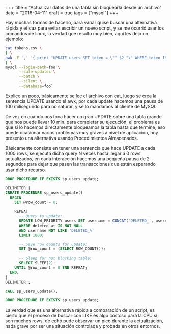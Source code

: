 +++
title = "Actualizar datos de una tabla sin bloquearla desde un archivo"
date = "2016-04-11"
draft = true
tags = ["mysql"]
+++

Hay muchas formas de hacerlo, para variar quise buscar una alternativa rápida y eficaz para evitar escribir un nuevo script, y se me ocurrió usar los comandos de linux, la verdad que resulto muy bien, aquí les dejo un ejemplo:

```bash
cat tokens.csv \
| \
awk -F ',' '{ print "UPDATE users SET token = \"" $2 "\" WHERE token IS NULL AND email = \"" $1 "\";"; system("sleep 0.1");}' \
| \
mysql --login-path=foo \
      --safe-updates \
      --batch \
      --silent \
      --database=foo`
```

Explico un poco, básicamente se lee el archivo con cat, luego se crea la sentencia UPDATE usando el awk, por cada update hacemos una pausa de 100 milisegundo para no saturar, y se lo mandamos al cliente de MySQL.

De vez en cuando nos toca hacer un gran UPDATE sobre una tabla grande que nos puede llevar 10 min. para completar su ejecución, el problema es que si lo hacemos directamente bloqueamos la tabla hasta que termine, eso puede ocasionar varios problemas muy graves a nivel de aplicación, hoy presento una alternativa usando Procedimientos Almacenados.

Básicamente consiste en tener una sentencia que hace UPDATE a cada 1000 rows, se ejecuta dicha query N veces hasta llegar a 0 rows actualizados, en cada interacción hacemos una pequeña pausa de 2 segundos para dejar que pasen las transacciones que están esperando usar dicho recurso.

```SQL
DROP PROCEDURE IF EXISTS sp_users_update;

DELIMITER |
CREATE PROCEDURE sp_users_update()
  BEGIN
    SET @row_count = 0;

    REPEAT
      -- Query to update:
      UPDATE LOW_PRIORITY users SET username = CONCAT('DELETED_', username)
      WHERE deleted_at IS NOT NULL
      AND username NOT LIKE 'DELETED_%'
      LIMIT 1000;

      -- Save row counts for update:
      SET @row_count = (SELECT ROW_COUNT());

      -- Sleep for not blocking table:
      SELECT SLEEP(2);
    UNTIL @row_count = 0 END REPEAT;
  END;
|
DELIMITER ;

CALL sp_users_update();

DROP PROCEDURE IF EXISTS sp_users_update;
```

La verdad que es una alternativa rápida a comparación de un script, es cierto que el proceso de buscar con LIKE es algo costoso para la CPU si son muchos rows, de echo pude observar un pico durante la actualización, nada grave por ser una situación controlada y probada en otros entornos.
